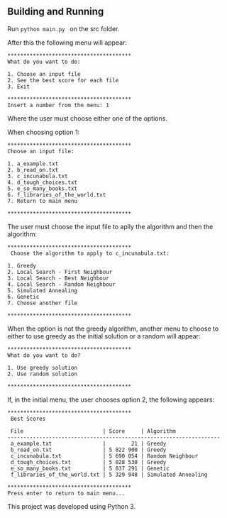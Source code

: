 ## Building and Running 

Run ```python main.py ``` on the src folder.

After this the following menu will appear:

```
***************************************
What do you want to do: 

1. Choose an input file
2. See the best score for each file
3. Exit

***************************************
Insert a number from the menu: 1

```
Where the user must choose either one of the options.

When choosing option 1:

 ```
 ***************************************
Choose an input file:

1. a_example.txt
2. b_read_on.txt
3. c_incunabula.txt
4. d_tough_choices.txt
5. e_so_many_books.txt
6. f_libraries_of_the_world.txt
7. Return to main menu

***************************************
```
The user must choose the input file to aplly the algorithm and then the algorithm:
```
***************************************
 Choose the algorithm to apply to c_incunabula.txt:

1. Greedy
2. Local Search - First Neighbour
3. Local Search - Best Neighbour
4. Local Search - Random Neighbour
5. Simulated Annealing
6. Genetic
7. Choose another file

***************************************
 ```
When the option is not the greedy algorithm, another menu to choose to either to use greedy as the initial solution or a random will appear:
```
***************************************
What do you want to do?

1. Use greedy solution
2. Use random solution

***************************************
```

If, in the initial menu, the user chooses option 2, the following appears:

```
***************************************
 Best Scores

 File                         | Score     | Algorithm
-------------------------------------------------------------------
 a_example.txt                |        21 | Greedy
 b_read_on.txt                | 5 822 900 | Greedy
 c_incunabula.txt             | 5 690 054 | Random Neighbour
 d_tough_choices.txt          | 5 028 530 | Greedy
 e_so_many_books.txt          | 5 037 291 | Genetic
 f_libraries_of_the_world.txt | 5 329 948 | Simulated Annealing

***************************************
Press enter to return to main menu...
```

 This project was developed using Python 3.